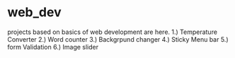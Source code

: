 # web_dev
projects based on basics of web development are here.
1.) Temperature Converter 
2.) Word counter
3.) Backgrpund changer
4.) Sticky Menu bar
5.) form Validation
6.) Image slider
